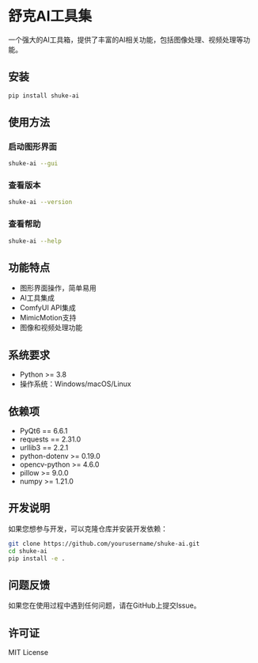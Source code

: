 # 舒克AI工具集

一个强大的AI工具箱，提供了丰富的AI相关功能，包括图像处理、视频处理等功能。

## 安装

```bash
pip install shuke-ai
```

## 使用方法

### 启动图形界面

```bash
shuke-ai --gui
```

### 查看版本

```bash
shuke-ai --version
```

### 查看帮助

```bash
shuke-ai --help
```

## 功能特点

- 图形界面操作，简单易用
- AI工具集成
- ComfyUI API集成
- MimicMotion支持
- 图像和视频处理功能

## 系统要求

- Python >= 3.8
- 操作系统：Windows/macOS/Linux

## 依赖项

- PyQt6 == 6.6.1
- requests == 2.31.0
- urllib3 == 2.2.1
- python-dotenv >= 0.19.0
- opencv-python >= 4.6.0
- pillow >= 9.0.0
- numpy >= 1.21.0

## 开发说明

如果您想参与开发，可以克隆仓库并安装开发依赖：

```bash
git clone https://github.com/yourusername/shuke-ai.git
cd shuke-ai
pip install -e .
```

## 问题反馈

如果您在使用过程中遇到任何问题，请在GitHub上提交Issue。

## 许可证

MIT License
